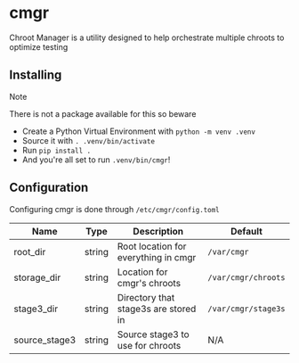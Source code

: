 # cmgr

Chroot Manager is a utility designed to help orchestrate multiple chroots to optimize testing

## Installing

> [!NOTE]
> There is not a package available for this so beware

- Create a Python Virtual Environment with `python -m venv .venv`
- Source it with `. .venv/bin/activate`
- Run `pip install .`
- And you're all set to run `.venv/bin/cmgr`!

## Configuration

Configuring cmgr is done through `/etc/cmgr/config.toml`

|      Name     |  Type  | Description | Default |
|---------------|--------|--------------------------------------|---------|
| root_dir      | string | Root location for everything in cmgr | `/var/cmgr` |
| storage_dir   | string | Location for cmgr's chroots | `/var/cmgr/chroots` |
| stage3_dir    | string | Directory that stage3s are stored in | `/var/cmgr/stage3s` |
| source_stage3 | string | Source stage3 to use for chroots | N/A |

